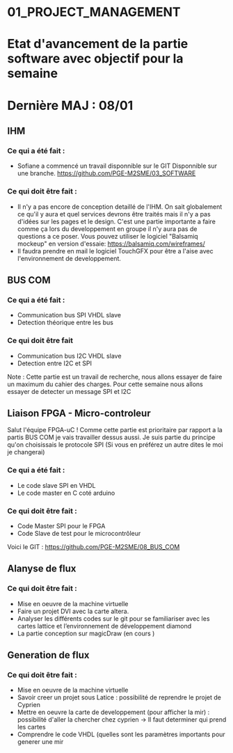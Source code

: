 # 01_PROJECT_MANAGEMENT

# Etat d'avancement de la partie software avec objectif pour la semaine
# Dernière MAJ : 08/01

## IHM

### Ce qui a été fait :
- Sofiane a commencé un travail disponnible sur le GIT Disponnible sur une branche.
https://github.com/PGE-M2SME/03_SOFTWARE

### Ce qui doit être fait :
-  Il n'y a pas encore de conception detaillé de l'IHM. On sait globalement ce qu'il y aura et quel services devrons être traités mais il n'y a pas d'idées sur les pages et le design. C'est une partie importante a faire comme ça lors du developpement en groupe il n'y aura pas de questions a ce poser.
Vous pouvez utiliser le logiciel "Balsamiq mockeup" en version d'essaie:
https://balsamiq.com/wireframes/
- Il faudra prendre en mail le logiciel TouchGFX pour être a l'aise avec l'environnement de developpement.

## BUS COM

### Ce qui a été fait :
- Communication bus SPI VHDL slave
- Detection théorique entre les bus

### Ce qui doit être fait
- Communication bus I2C VHDL slave
- Detection entre I2C et SPI

Note : Cette partie est un travail de recherche, nous allons essayer de faire un maximum du cahier des charges. Pour cette semaine nous allons essayer de detecter un message SPI et I2C

## Liaison FPGA - Micro-controleur
Salut l'équipe FPGA-uC !
Comme cette partie est prioritaire par rapport a la partis BUS COM je vais travailler dessus aussi.
Je suis partie du principe qu'on choisissais le protocole SPI (Si vous en préférez un autre dites le moi je changerai)

### Ce qui a été fait :
- Le code slave SPI en VHDL
- Le code master en C coté arduino

### Ce qui doit être fait :
- Code Master SPI pour le FPGA
- Code Slave de test pour le microcontrôleur

Voici le GIT : https://github.com/PGE-M2SME/08_BUS_COM

## Alanyse de flux

### Ce qui doit être fait :
- Mise en oeuvre de la machine virtuelle
- Faire un projet DVI avec la carte altera. 
- Analyser les différents codes sur le git pour se familiariser avec les cartes lattice et l’environnement de développement diamond
- La partie conception sur magicDraw (en cours )

## Generation de flux

### Ce qui doit être fait :
- Mise en oeuvre de la machine virtuelle
- Savoir creer un projet sous Latice : possibilité de reprendre le projet de Cyprien
- Mettre en oeuvre la carte de developpement (pour afficher la mir) : possibilité d'aller la chercher chez cyprien
-> Il faut determiner qui prend les cartes
- Comprendre le code VHDL (quelles sont les paramètres importants pour generer une mir


